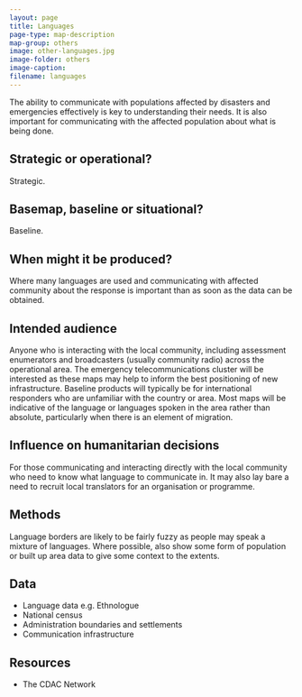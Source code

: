 ```yaml
---
layout: page
title: Languages
page-type: map-description
map-group: others
image: other-languages.jpg
image-folder: others
image-caption: 
filename: languages
---
```


The ability to communicate with populations affected by disasters and emergencies effectively is key to understanding their needs. It is also important for communicating with the affected population about what is being done.

## Strategic or operational?

Strategic.

## Basemap, baseline or situational?

Baseline.

## When might it be produced?

Where many languages are used and communicating with affected community about the response is important than as soon as the data can be obtained.

## Intended audience

Anyone who is interacting with the local community, including assessment enumerators and broadcasters \(usually community radio\) across the operational area. The emergency telecommunications cluster will be interested as these maps may help to inform the best positioning of new infrastructure. Baseline products will typically be for international responders who are unfamiliar with the country or area. Most maps will be indicative of the language or languages spoken in the area rather than absolute, particularly when there is an element of migration.

## Influence on humanitarian decisions

For those communicating and interacting directly with the local community who need to know what language to communicate in. It may also lay bare a need to recruit local translators for an organisation or programme.

## Methods

Language borders are likely to be fairly fuzzy as people may speak a mixture of languages. Where possible, also show some form of population or built up area data to give some context to the extents.

## Data

* Language data e.g. Ethnologue
* National census
* Administration boundaries and settlements
* Communication infrastructure

## Resources

* The CDAC Network

